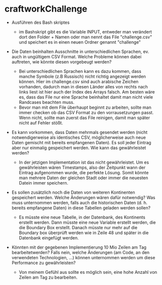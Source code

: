 # craftworkChallenge
- Ausführen des Bash skriptes
  - im Bashskript gibt es die Variable INPUT, entweder man verändert dort den Folder + Namen oder man nennt das File "challenge.csv" und speichert es in einen neuen Ordner genannt "challenge"


- Die Daten beinhalten Ausschnitte in unterschiedlichen Sprachen, ev. auch in ungültigem CSV Format. Welche Probleme können dabei auftreten, wie könnte diesen vorgebeugt werden?
  - Bei unterschiedlichen Sprachen kann es dazu kommen, dass manche Symbole (z.B Russisch) nicht richtig angezeigt werden können. Hier im challenge.csv sind auch arabische Zeichen vorhanden, dadurch man in diesen Länder alles von rechts nach links liest ist hier auch der Index des Arrays falsch. Am besten wäre es, dass das File nur eine Sprache beinhaltet damit man nicht viele Randcases beachten muss. 
  - Bevor man mit dem File überhaupt beginnt zu arbeiten, sollte man immer checken ob das CSV Format zu den vorrausetzungen passt. Wenn nicht, sollte man zuerst das File reinigen, damit man später nicht auf Fehler stößt.
  
- Es kann vorkommen, dass Daten mehrmals gesendet werden (nicht notwendigerweise als identisches CSV, möglicherweise auch neue Daten gemischt mit bereits empfangenen Daten). Es soll jeder Eintrag aber nur einmalig gespeichert werden. Wie kann das gewährleistet werden?
  - In der jetzigen Implementation ist das nicht gewährleistet. Um es gewährleisten wären Timestamps, also der Zeitpunkt wann der Eintrag aufgenommen wurde, die perfekte Lösung. Somit könnte man mehrere Daten der gleichen Stadt oder immer die neuesten Datein immer speichern.
  
- Es sollen zusätzlich noch die Daten von weiteren Kontinenten gespeichert werden. Welche Änderungen wären dafür notwendig? Was muss unternommen werden, falls auch die historischen Daten (d. h. bereits empfangene Daten) in diese Tabellen geladen werden sollen?
  - Es müsste eine neue Tabelle, in der Datenbank, des Kontinents erstellt werden. Dann müsste eine neue Variable erstellt werden, die die Boundary Box erstellt. Danach müsste nur mehr auf die Boundary box überprüft werden wie in Zeile 48 und später in die Datenbank eingefügt werden. 
  
- Könnten mit der gegebenen Implementierung 10 Mio Zeilen am Tag bearbeitetwerden? Falls nein, welche Änderungen (am Code, an den verwendeten Technologien, ...) können unternommen werden um diese Performance zu gewährleisten?
  - Von meinem Gefühl aus sollte es möglich sein, eine hohe Anzahl von Zeilen am Tag zu bearbeiten. 
  
  
